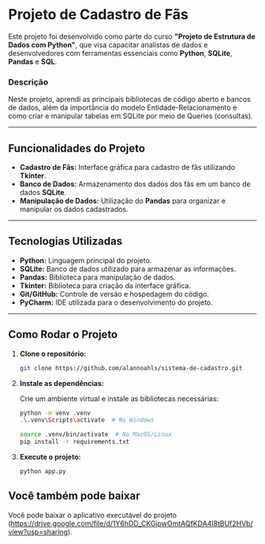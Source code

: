 # Projeto de Cadastro de Fãs

Este projeto foi desenvolvido como parte do curso **"Projeto de Estrutura de Dados com Python"**, que visa capacitar analistas de dados e desenvolvedores com ferramentas essenciais como **Python**, **SQLite**, **Pandas** e **SQL**.

### Descrição 

Neste projeto, aprendi as principais bibliotecas de código aberto e bancos de dados, além da importância do modelo Entidade-Relacionamento e como criar e manipular tabelas em SQLite por meio de Queries (consultas). 

---

## Funcionalidades do Projeto

- **Cadastro de Fãs:** Interface gráfica para cadastro de fãs utilizando **Tkinter**.
- **Banco de Dados:** Armazenamento dos dados dos fãs em um banco de dados **SQLite**.
- **Manipulação de Dados:** Utilização do **Pandas** para organizar e manipular os dados cadastrados.

---

## Tecnologias Utilizadas

- **Python:** Linguagem principal do projeto.
- **SQLite:** Banco de dados utilizado para armazenar as informações.
- **Pandas:** Biblioteca para manipulação de dados.
- **Tkinter:** Biblioteca para criação da interface gráfica.
- **Git/GitHub:** Controle de versão e hospedagem do código.
- **PyCharm:** IDE utilizada para o desenvolvimento do projeto.
---

## Como Rodar o Projeto

1. **Clone o repositório:**

    ```bash
    git clone https://github.com/alannoahls/sistema-de-cadastro.git
    ```

2. **Instale as dependências:**

    Crie um ambiente virtual e instale as bibliotecas necessárias:

    ```bash
    python -m venv .venv
    .\.venv\Scripts\activate  # No Windows
    
    source .venv/bin/activate  # No MacOS/Linux
    pip install -r requirements.txt
    ```

3. **Execute o projeto:**

    ```bash
    python app.py
    ```

## Você também pode baixar 

Você pode baixar o aplicativo executável do projeto (https://drive.google.com/file/d/1Y6hDD_CKGjpwOmtAQfKDA4l8tBUf2HVb/view?usp=sharing).




